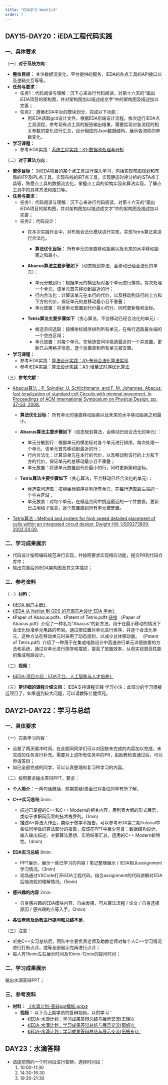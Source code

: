 ```yaml
---
title: "EDA学习-Week3/4"
order: 7
---
```



## DAY15-DAY20：iEDA工程代码实践

### 一、具体要求

（一）**对于系统方向**：

- **整体目标：** 关注数据流变化、平台提供的服务、iEDA的各点工具的API接口以及逻辑交互等等。
- **任务与要求：**
  - 任务1：代码阅读与理解：沉下心来进行代码阅读，对第十六天的“画出iEDA项目的架构图，并对架构图加以描述成文字”中的架构图及描述加以完善；
  - 任务2：遵循iEDA平台的模块划分，完成以下功能：
    - 用iEDA读取gcd设计文件，根据EDA后端设计流程，依次运行iEDA点工具流程，参考现有点工具的报告输出结果，需要实现对各流程的相关参数的变化进行汇总，设计相应的Json数据结构，展示各流程的参数变化。
- **学习课程：**
  - 参考iEDA实践：[系统工程实践：S1-数据流处理与分析](/train/practice/systems/s1.md)

（二）**对于算法方向**：

- **整体目标：** 对iEDA项目的某个点工具进行深入学习，包括实现布图规划和布局的iFP及iPL点工具，实现布线的iRT点工具，实现静态时序分析的iSTA点工具等，熟悉点工具的数据流变化，掌握点工具的架构实现和算法实现，了解点工具中的具体方法和接口等。
- **任务与要求：**
  - 任务1：代码阅读与理解：沉下心来进行代码阅读，对第十六天的“画出iEDA项目的架构图，并对架构图加以描述成文字”中的架构图及描述加以完善；
  - 任务2：代码设计：
    - 在本次实践作业中，对布局合法化模块进行实现，实现Tetris算法来进行合法化。
      
      - **算法优化目标：** 所有单元的竖直移动距离以及未来的水平移动距离之和最小。
    - **Abacus算法主要步骤如下**（动态规划算法，会移动已经合法化的单元）：
      
      - 单元分散到行：根据单元的横坐标对各个单元进行排序。每次处理一个单元，该单元首先移动到最近的行；
      - 行内合法化：计算该单元在本行的代价，以及移动到该行的上方和下方的代价，保证单元的总移动最小且不重叠；
      - 单元放置：将该单元放置到代价最小的行，同时更新簇和坐标。
    - **Tetris算法主要步骤如下**（贪心算法，不会移动已经合法化的单元）：
      
      - 候选空间选取：按横坐标顺序排列所有单元，在每行选取最左端的一个空白区域；
      - 单元放置：对每个单元，在候选空间中挑选最近的一个并放置。更新已占用格子信息，逐个放置直到所有单元被安置。
- **学习课程：**
  - 参考iEDA实践：[算法设计实践：A1-布局合法化算法实现](/train/practice/algorithms/a1.md)
  - 参考iEDA实践：[算法设计实践：A3-增量式时序优化算法](/train/practice/algorithms/a2.md)

（三）**参考文献**：

- [Abacus算法：P. Spindler, U. Schlichtmann, and F. M. Johannes. Abacus: fast legalization of standard cell Circuits with minimal movement. In Proceedings of ACM International Symposium on Physical Design, pp. 47–53, 2008.](http://localhost:8091/train/water_drop/water-drop-eda.html#_1-%E5%AD%A6%E4%B9%A0%E5%86%85%E5%AE%B9%E6%A6%82%E8%BF%B0)

  - **算法优化目标：** 所有单元的竖直移动距离以及未来的水平移动距离之和最小。
  - **Abacus算法主要步骤如下**（动态规划算法，会移动已经合法化的单元）：
    
    - 单元分散到行：根据单元的横坐标对各个单元进行排序。每次处理一个单元，该单元首先移动到最近的行；
    - 行内合法化：计算该单元在本行的代价，以及移动到该行的上方和下方的代价，保证单元的总移动最小且不重叠；
    - 单元放置：将该单元放置到代价最小的行，同时更新簇和坐标。
  - **Tetris算法主要步骤如下**（贪心算法，不会移动已经合法化的单元）：
    
    - 候选空间选取：按横坐标顺序排列所有单元，在每行选取最左端的一个空白区域；
    - 单元放置：对每个单元，在候选空间中挑选最近的一个并放置。更新已占用格子信息，逐个放置直到所有单元被安置。

- [Tetris算法：Method and system for high speed detailed placement of cells within an integrated circuit design; Dwight Hill; US09273809; 2002.04.09.](http://localhost:8091/train/water_drop/water-drop-eda.html#_1-%E5%AD%A6%E4%B9%A0%E5%86%85%E5%AE%B9%E6%A6%82%E8%BF%B0)

### 二、学习成果展示

- 代码设计按照编码规范进行实现，并按照要求实现相应功能，提交PR到代码仓库中；
- 输出完善后的iEDA架构图及其文字描述；


### 三、参考资料

（一）**材料：**

- [《iEDA 用户手册》](https://gitee.com/oscc-project/iEDA/blob/master/docs/user_guide/iEDA_user_guide.md)
- [《iEDA 从 Netlist 到 GDS 的开源芯片设计 EDA 平台》](https://gitee.com/oscc-project/iEDA/blob/master/README.md)
- 《Paper of Abacus.pdf》、《Patent of Tetris.pdf》 [链接](https://gitee.com/oscc-project/iTraining/tree/master/EDA/ppt)
《Paper of Abacus.pdf》介绍了一种名为“Abacus”的新方法，用于在最小移动的情况下合法化标准单元电路的布局。通过按位置对单元进行排序，并逐个合法化单元，这种方法在移动单元时采用了动态规划，以减少总体移动量。
《Patent of Tetris.pdf》介绍了一种用于在集成电路设计中高速进行单元详细放置的方法和系统，通过对单元进行排序和摆放，提高了放置效率，从而实现更高性能的集成电路设计。

（二）**视频：**

- [《iEDA-项目介绍：EDA平台、人工智能与人才培养》](https://www.bilibili.com/video/BV1Bu4y1B7KJ)

（三）**更详细的课程介绍文档：** iEDA支持课程实践
学习小注：此部分的学习很接近项目了，如果遇到较大问题，可以请教陈仕健师兄。



## DAY21-DAY22：学习与总结

### 一、具体要求


（一）完善学习内容：

- 设置了两天缓冲时间，在此期间同学们可以对因故未完成的内容加以完成，未完成的任务进行补充。需要对上述所有任务中的PR，由助教检查通过后，可以申请答辩；
- 如已全部完成的同学，可以认真整理和复习所学习的内容。

（二）按照要求输出答辩PPT，要求：
   - **个人简介**：一两句话概括，前期答疑/周会已对各位同学有所了解。
   - **C++实习总结** 5min:
     - 描述已掌握的C++和C++ Modern的相关内容，用列表大纲的形式展示，类似于求职简历里的技术栈罗列。(1min)
     - 描述A*算法大作业，类似于做学术报告，可以参考iEDA第二期Tutorial中各位同学做的算法部分的报告，应该在PPT中至少包含：数据结构设计、输入输出描述、主要算法思想、实验结果汇总，运用的C++ Modern新特性。(4min)
   - **EDA实习总结** 8min:
     - PPT展示，展示一些已学习的内容 / 笔记整理展示 / iEDA相关assignment学习情况。(3min)
     - 现场通过VSCode打开iEDA工程代码，结合assignment的代码讲解对EDA后端流程的理解情况。(5min)
   - **感兴趣的内容** 2min:
     - 自身感兴趣的EDA模块内容，自由发挥，可从算法流程 / 论文 / 自身选择原因 / 感兴趣的点等入手。(2min)


- **各位老师及助教进行提问和总结不足**。

（三）注意：
   - 听完C++实习总结后，团队中主要负责老师及助教老师对每个人C++学习情况进行打断点评，或等全部展示完再进行点评；
   - 每人有15min左右展示时间及10min-12min的提问时间；

### 二、学习成果展示

输出水滴答辩PPT；

### 三、参考资料

- **材料：** [《水滴计划-答辩ppt模板.pptx》](https://gitee.com/oscc-project/iTraining/tree/master/C++/ppt)
  - **视频：**
  以下为上期学员的答辩视频，以供学习：
    - [《iEDA-水滴计划：学习成果答辩总结与展示交流(王瑞)》](https://www.bilibili.com/video/BV1y34y1T7GV)
    - [《iEDA-水滴计划：学习成果答辩总结与展示交流(郭帆)》](https://www.bilibili.com/video/BV18w411D7mj)
    - [《iEDA-水滴计划：学习成果答辩总结与展示交流(伍振东)》](https://www.bilibili.com/video/BV1Mu4y1y7JL)


## DAY23：水滴答辩

- 请提前预约一个时间段进行答辩，选择时间段：
  1. 10:00-11:30
  2. 14:30-16:30
  3. 19:30-21:30

